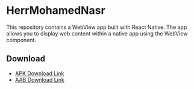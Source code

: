 # HerrMohamedNasr

This repository contains a WebView app built with React Native. The app allows you to display web content within a native app using the WebView component.

## Download
- [APK Download Link](link_to_your_apk_file)
- [AAB Download Link](link_to_your_aab_file)

